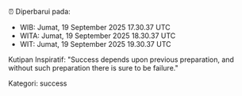 ⏰ Diperbarui pada:
- WIB: Jumat, 19 September 2025 17.30.37 UTC
- WITA: Jumat, 19 September 2025 18.30.37 UTC
- WIT: Jumat, 19 September 2025 19.30.37 UTC

Kutipan Inspiratif:
"Success depends upon previous preparation, and without such preparation there is sure to be failure."


Kategori: success

